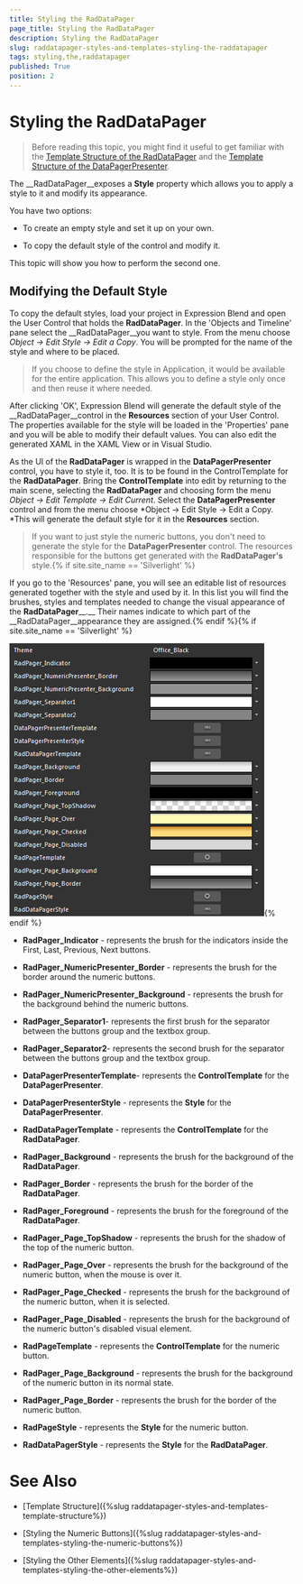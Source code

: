```yaml
---
title: Styling the RadDataPager
page_title: Styling the RadDataPager
description: Styling the RadDataPager
slug: raddatapager-styles-and-templates-styling-the-raddatapager
tags: styling,the,raddatapager
published: True
position: 2
---
```


# Styling the RadDataPager



>Before reading this topic, you might find it useful to get familiar with the [Template Structure of the RadDataPager](F5C4E9B4-C7FC-42DC-96E1-8942116A8AA5#RadDataPager) and the [Template Structure of the DataPagerPresenter](F5C4E9B4-C7FC-42DC-96E1-8942116A8AA5#DataPagerPresenter).

The __RadDataPager__exposes a __Style__ property which allows you to apply a style to it and modify its appearance.

You have two options:

* To create an empty style and set it up on your own. 

* To copy the default style of the control and modify it.

This topic will show you how to perform the second one.

## Modifying the Default Style

To copy the default styles, load your project in Expression Blend and open the User Control that holds the __RadDataPager__. In the 'Objects and Timeline' pane select the __RadDataPager__you want to style. From the menu choose *Object -> Edit Style -> Edit a Copy*. You will be prompted for the name of the style and where to be placed.

>If you choose to define the style in Application, it would be available for the entire application. This allows you to define a style only once and then reuse it where needed.

After clicking 'OK', Expression Blend will generate the default style of the __RadDataPager__control in the __Resources__ section of your User Control. The properties available for the style will be loaded in the 'Properties' pane and you will be able to modify their default values. You can also edit the generated XAML in the XAML View or in Visual Studio.

As the UI of the __RadDataPager__ is wrapped in the __DataPagerPresenter__ control, you have to style it, too. It is to be found in the ControlTemplate for the __RadDataPager__. Bring the __ControlTemplate__ into edit by returning to the main scene, selecting the __RadDataPager__ and choosing form the menu *Object -> Edit Template -> Edit Current*. Select the __DataPagerPresenter__ control and from the menu choose *Object -> Edit Style -> Edit a Copy. *This will generate the default style for it in the __Resources__ section.

>If you want to just style the numeric buttons, you don't need to generate the style for the __DataPagerPresenter__ control. The resources responsible for the buttons get generated with the __RadDataPager's__ style.{% if site.site_name == 'Silverlight' %}

If you go to the 'Resources' pane, you will see an editable list of resources generated together with the style and used by it. In this list you will find the brushes, styles and templates needed to change the visual appearance of the __RadDataPager____.__ Their names indicate to which part of the __RadDataPager__appearance they are assigned.{% endif %}{% if site.site_name == 'Silverlight' %}


![](images/RadDataPager_Styles_and_Templates_StylingTheRadDataPager_01.png){% endif %}

* __RadPager_Indicator__ - represents the brush for the indicators inside the First, Last, Previous, Next buttons.

* __RadPager_NumericPresenter_Border__ - represents the brush for the border around the numeric buttons.

* __RadPager_NumericPresenter_Background__ - represents the brush for the background behind the numeric buttons.

* __RadPager_Separator1__- represents the first brush for the separator between the buttons group and the textbox group.

* __RadPager_Separator2__- represents the second brush for the separator between the buttons group and the textbox group.

* __DataPagerPresenterTemplate__- represents the __ControlTemplate__ for the __DataPagerPresenter__.

* __DataPagerPresenterStyle__ - represents the __Style__ for the __DataPagerPresenter__.

* __RadDataPagerTemplate__ - represents the __ControlTemplate__ for the __RadDataPager__.

* __RadPager_Background__ - represents the brush for the background of the __RadDataPager__.

* __RadPager_Border__ - represents the brush for the border of the __RadDataPager__.

* __RadPager_Foreground__ - represents the brush for the foreground of the __RadDataPager__.

* __RadPager_Page_TopShadow__ - represents the brush for the shadow of the top of the numeric button.

* __RadPager_Page_Over__ - represents the brush for the background of the numeric button, when the mouse is over it.

* __RadPager_Page_Checked__ - represents the brush for the background of the numeric button, when it is selected.

* __RadPager_Page_Disabled__ - represents the brush for the background of the numeric button's disabled visual element.

* __RadPageTemplate__ - represents the __ControlTemplate__ for the numeric button.

* __RadPager_Page_Background__ - represents the brush for the background of the numeric button in its normal state.

* __RadPager_Page_Border__ - represents the brush for the border of the numeric button.

* __RadPageStyle__ - represents the __Style__ for the numeric button.

* __RadDataPagerStyle__ - represents the __Style__ for the __RadDataPager__.

# See Also

 * [Template Structure]({%slug raddatapager-styles-and-templates-template-structure%})

 * [Styling the Numeric Buttons]({%slug raddatapager-styles-and-templates-styling-the-numeric-buttons%})

 * [Styling the Other Elements]({%slug raddatapager-styles-and-templates-styling-the-other-elements%})

